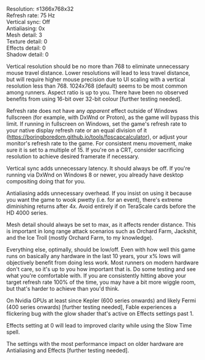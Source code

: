 Resolution: ≤1366x768x32<br>
Refresh rate: 75 Hz<br>
Vertical sync: Off<br>
Antialiasing: 0x<br>
Mesh detail: 3<br>
Texture detail: 0<br>
Effects detail: 0<br>
Shadow detail: 0<br>

Vertical resolution should be no more than 768 to eliminate unnecessary mouse travel distance. Lower resolutions will lead to less travel distance, but will require higher mouse precision due to UI scaling with a vertical resolution less than 768. 1024x768 (default) seems to be most common among runners. Aspect ratio is up to you. There have been no observed benefits from using 16-bit over 32-bit colour [further testing needed].

Refresh rate does not have any *apparent* effect outside of Windows fullscreen (for example, with DxWnd or Proton), as the game will bypass this limit. If running in fullscreen on Windows, set the game's refresh rate to your native display refresh rate or an equal division of it (https://boringboredom.github.io/tools/fpscapcalculator), or adjust your monitor's refresh rate to the game. For consistent menu movement, make sure it is set to a multiple of 15. If you're on a CRT, consider sacrificing resolution to achieve desired framerate if necessary.

Vertical sync adds unnecessary latency. It should always be off. If you're running via DxWnd on Windows 8 or newer, you already have desktop compositing doing that for you.

Antialiasing adds unnecessary overhead. If you insist on using it because you want the game to wook pwetty (i.e. for an event), there's extreme diminishing returns after 4x. Avoid entirely if on TeraScale cards before the HD 4000 series.

Mesh detail should always be set to max, as it affects render distance. This is important in long range attack scenarios such as Orchard Farm, Jackshit, and the Ice Troll (mostly Orchard Farm, to my knowledge).

Everything else, optimally, should be low/off. Even with how well this game runs on basically any hardware in the last 10 years, your x% lows will objectively benefit from doing less work. Most runners on modern hardware don't care, so it's up to you how important that is. Do some testing and see what you're comfortable with. If you are consistently hitting above your target refresh rate 100% of the time, you may have a bit more wiggle room, but that's harder to achieve than you'd think.

On Nvidia GPUs at least since Kepler (600 series onwards) and likely Fermi (400 series onwards) [further testing needed], Fable experiences a flickering bug with the glow shader that's active on Effects settings past 1.

Effects setting at 0 will lead to improved clarity while using the Slow Time spell.

The settings with the most performance impact on older hardware are Antialiasing and Effects [further testing needed].

